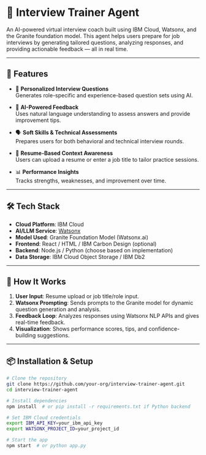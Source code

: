# 🧠 Interview Trainer Agent

An AI-powered virtual interview coach built using IBM Cloud, Watsonx, and the Granite foundation model. This agent helps users prepare for job interviews by generating tailored questions, analyzing responses, and providing actionable feedback — all in real time.

---

## 🚀 Features

- 🎯 **Personalized Interview Questions**  
  Generates role-specific and experience-based question sets using AI.

- 🤖 **AI-Powered Feedback**  
  Uses natural language understanding to assess answers and provide improvement tips.

- 🗣️ **Soft Skills & Technical Assessments**  
  Prepares users for both behavioral and technical interview rounds.

- 🧩 **Resume-Based Context Awareness**  
  Users can upload a resume or enter a job title to tailor practice sessions.

- 📊 **Performance Insights**  
  Tracks strengths, weaknesses, and improvement over time.

---

## 🛠️ Tech Stack

- **Cloud Platform**: IBM Cloud  
- **AI/LLM Service**: [Watsonx](https://www.ibm.com/products/watsonx)  
- **Model Used**: Granite Foundation Model (Watsonx.ai)  
- **Frontend**: React / HTML / IBM Carbon Design (optional)  
- **Backend**: Node.js / Python (choose based on implementation)  
- **Data Storage**: IBM Cloud Object Storage / IBM Db2

---

## 🧪 How It Works

1. **User Input**: Resume upload or job title/role input.  
2. **Watsonx Prompting**: Sends prompts to the Granite model for dynamic question generation and analysis.  
3. **Feedback Loop**: Analyzes responses using Watsonx NLP APIs and gives real-time feedback.  
4. **Visualization**: Shows performance scores, tips, and confidence-building suggestions.

---

## 📦 Installation & Setup

```bash
# Clone the repository
git clone https://github.com/your-org/interview-trainer-agent.git
cd interview-trainer-agent

# Install dependencies
npm install  # or pip install -r requirements.txt if Python backend

# Set IBM Cloud credentials
export IBM_API_KEY=your_ibm_api_key
export WATSONX_PROJECT_ID=your_project_id

# Start the app
npm start  # or python app.py
